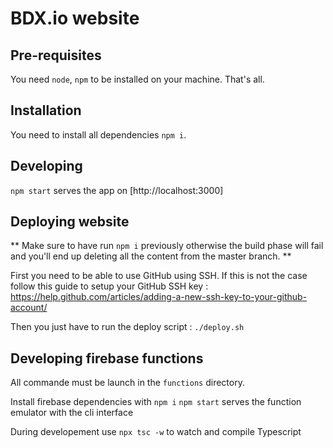 # BDX.io website

## Pre-requisites

You need `node`, `npm` to be installed on your machine. That's all.

## Installation

You need to install all dependencies `npm i`.

## Developing

`npm start` serves the app on [http://localhost:3000]

## Deploying website

** Make sure to have run `npm i` previously otherwise the build phase will fail and you'll end up deleting all the content from the master branch. **

First you need to be able to use GitHub using SSH.
If this is not the case follow this guide to setup your GitHub SSH key : https://help.github.com/articles/adding-a-new-ssh-key-to-your-github-account/

Then you just have to run the deploy script : `./deploy.sh`

## Developing firebase functions

All commande must be launch in the `functions` directory.

Install firebase dependencies with `npm i`
`npm start` serves the function emulator with the cli interface

During developement use `npx tsc -w` to watch and compile Typescript
